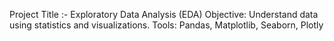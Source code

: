 Project Title :- Exploratory Data Analysis (EDA)
Objective: Understand data using statistics and visualizations.
Tools: Pandas, Matplotlib, Seaborn, Plotly
